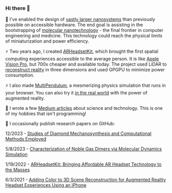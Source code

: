 ### Hi there 👋

🔭 I've enabled the design of [vastly larger nanosystems](https://www.youtube.com/watch?v=AC34BQt2ODM) than previously possible on accessible hardware. The end goal is assisting in the bootstrapping of [molecular nanotechnology](https://en.wikipedia.org/wiki/Molecular_nanotechnology) - the final frontier in computer engineering and medicine. This technology could reach the physical limits of miniaturization and power efficiency.

⚡ Two years ago, I created [ARHeadsetKit](https://github.com/philipturner/ARHeadsetKit), which brought the first spatial computing experiences accessible to the average person. It is like [Apple Vision Pro](https://www.apple.com/apple-vision-pro), but 700x cheaper and available today. The project used LiDAR to [reconstruct reality](https://github.com/philipturner/scene-color-reconstruction) in three dimensions and used GPGPU to minimize power consumption.

⚡ I also made [MultiPendulum](https://github.com/philipturner/multipendulum), a mesmerizing physics simulation that runs in your browser. You can also try it [in the real world](https://github.com/philipturner/ar-multipendulum) with the power of augmented reality.

📘 I wrote a few [Medium articles](https://medium.com/@philipturnerAR) about science and technology. This is one of my hobbies that isn't programming!

📘 I occasionally publish research papers on GitHub:

12/2023 - [Studies of Diamond Mechanosynthesis and Computational Methods Employed](https://github.com/philipturner/diamond-mechanosynthesis-literature-review)

5/8/2023 - [Characterization of Noble Gas Dimers via Molecular Dynamics Simulation](https://github.com/philipturner/noble-gas-md-simulation)

1/19/2022 - [ARHeadsetKit: Bringing Affordable AR Headset Technology to the Masses](https://github.com/philipturner/arheadsetkit-research-paper)

6/3/2021 - [Adding Color to 3D Scene Reconstruction for Augmented Reality Headset Experiences Using an iPhone](https://github.com/philipturner/scene-color-reconstruction)
